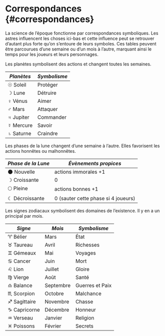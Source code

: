 # Correspondances {#correspondances}

La science de l’époque fonctionne par correspondances symboliques. Les astres influencent les choses ici-bas et cette influence peut se retrouver d’autant plus forte qu’on s’entoure de leurs symboles. Ces tables peuvent être parcourues d’une semaine ou d’un mois à l’autre, marquant ainsi le temps pour les joueurs et leurs personnages.

Les planètes symbolisent des actions et changent toutes les semaines.

| **_Planètes_** | **_Symbolisme_** |
| --- | --- |
| ☉ Soleil | Protéger |
| ☽ Lune | Détruire |
| ♀ Vénus | Aimer |
| ♂ Mars | Attaquer |
| ♃ Jupiter | Commander |
| ☿ Mercure | Savoir |
| ♄ Saturne | Craindre |

Les phases de la lune changent d’une semaine à l’autre. Elles favorisent les actions honnêtes ou malhonnêtes.

| **_Phase de la Lune_** | **_Évènements propices_** |
| --- | --- |
| 🌑 Nouvelle | actions immorales +1 |
| ☽ Croissante | 0 |
| 🌕 Pleine | actions bonnes +1 |
| ☾ Décroissante | 0 (sauter cette phase si 4 joueurs) |

Les signes zodiacaux symbolisent des domaines de l’existence. Il y en a un principal par mois.

| **_Signe_** | **_Mois_** | **_Symbolisme_** |
| --- | --- | --- |
| ♈ Bélier | Mars | État |
| ♉ Taureau | Avril | Richesses |
| ♊ Gémeaux | Mai | Voyages |
| ♋ Cancer | Juin | Mort |
| ♌ Lion | Juillet | Gloire |
| ♍ Vierge | Août | Santé |
| ♎ Balance | Septembre | Guerres et Paix |
| ♏ Scorpion | Octobre | Malchance |
| ♐ Sagittaire | Novembre | Chasse |
| ♑ Capricorne | Décembre | Honneur |
| ♒ Verseau | Janvier | Religion |
| ♓ Poissons | Février | Secrets |
